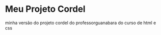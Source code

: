 <h1>Meu Projeto Cordel</h1>
 <p>minha versão do projeto cordel do professorguanabara do curso de html e css</p>


